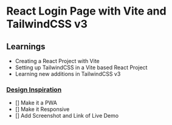 # React Login Page with Vite and TailwindCSS v3

## Learnings

-   Creating a React Project with Vite
-   Setting up TailwindCSS in a Vite based React Project
-   Learning new additions in TailwindCSS v3

### [Design Inspiration](<https://www.figma.com/file/fUV9cEKBZ0mQIZs7TRxcPG/Login-Page-Design-(Community)>)

-   [] Make it a PWA
-   [] Make it Responsive
-   [] Add Screenshot and Link of Live Demo
